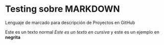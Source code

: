 # Testing sobre MARKDOWN
Lenguaje de marcado para descripción de Proyectos en GitHub

Este es un texto normal
*Este es un texto en cursiva*
y este es un ejemplo en **negrita**
